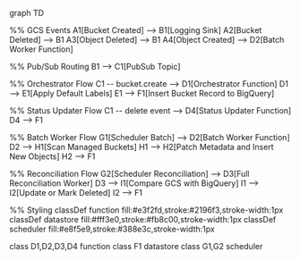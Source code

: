 graph TD

  %% GCS Events
  A1[Bucket Created] --> B1[Logging Sink]
  A2[Bucket Deleted] --> B1
  A3[Object Deleted] --> B1
  A4[Object Created] --> D2[Batch Worker Function]

  %% Pub/Sub Routing
  B1 --> C1[PubSub Topic]

  %% Orchestrator Flow
  C1 -- bucket.create --> D1[Orchestrator Function]
  D1 --> E1[Apply Default Labels]
  E1 --> F1[Insert Bucket Record to BigQuery]

  %% Status Updater Flow
  C1 -- delete event --> D4[Status Updater Function]
  D4 --> F1

  %% Batch Worker Flow
  G1[Scheduler Batch] --> D2[Batch Worker Function]
  D2 --> H1[Scan Managed Buckets]
  H1 --> H2[Patch Metadata and Insert New Objects]
  H2 --> F1

  %% Reconciliation Flow
  G2[Scheduler Reconciliation] --> D3[Full Reconciliation Worker]
  D3 --> I1[Compare GCS with BigQuery]
  I1 --> I2[Update or Mark Deleted]
  I2 --> F1

  %% Styling
  classDef function fill:#e3f2fd,stroke:#2196f3,stroke-width:1px
  classDef datastore fill:#fff3e0,stroke:#fb8c00,stroke-width:1px
  classDef scheduler fill:#e8f5e9,stroke:#388e3c,stroke-width:1px

  class D1,D2,D3,D4 function
  class F1 datastore
  class G1,G2 scheduler
